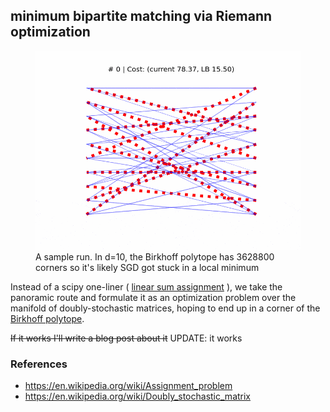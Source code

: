## minimum bipartite matching via Riemann optimization

<figure>
<img src="movie_10x10_s.gif" />
<figcaption>A sample run. In d=10, the Birkhoff polytope has 3628800 corners so it's likely SGD got stuck in a local minimum</figcaption>
</figure>


Instead of a scipy one-liner ( [linear sum assignment](#assign) ), we take the panoramic route and formulate it as an optimization
problem over the manifold of doubly-stochastic matrices, hoping to end up in a corner of the [Birkhoff polytope](#birkhoff).

~~If it works I'll write a blog post about it~~ UPDATE: it works


### References

* <a href="#assign">https://en.wikipedia.org/wiki/Assignment_problem </a>
* <a href="#birkhoff">https://en.wikipedia.org/wiki/Doubly_stochastic_matrix </a>